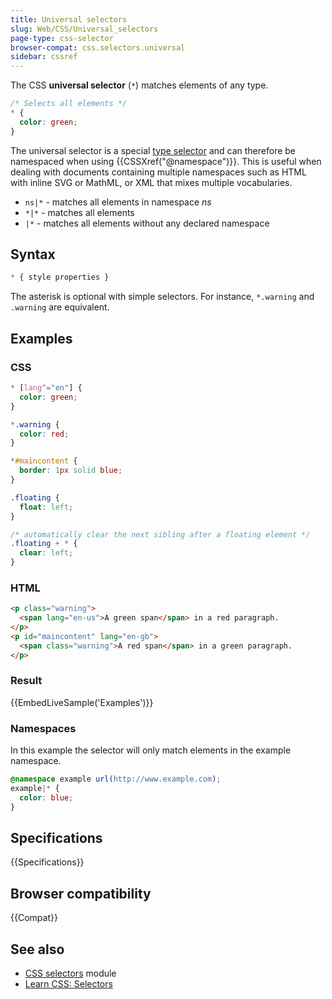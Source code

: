 ```yaml
---
title: Universal selectors
slug: Web/CSS/Universal_selectors
page-type: css-selector
browser-compat: css.selectors.universal
sidebar: cssref
---
```



The CSS **universal selector** (`*`) matches elements of any type.

```css
/* Selects all elements */
* {
  color: green;
}
```

The universal selector is a special [type selector](/en-US/docs/Web/CSS/Type_selectors) and can therefore be namespaced when using {{CSSXref("@namespace")}}. This is useful when dealing with documents containing multiple namespaces such as HTML with inline SVG or MathML, or XML that mixes multiple vocabularies.

- `ns|*` - matches all elements in namespace _ns_
- `*|*` - matches all elements
- `|*` - matches all elements without any declared namespace

## Syntax

```css
* { style properties }
```

The asterisk is optional with simple selectors. For instance, `*.warning` and `.warning` are equivalent.

## Examples

### CSS

```css
* [lang^="en"] {
  color: green;
}

*.warning {
  color: red;
}

*#maincontent {
  border: 1px solid blue;
}

.floating {
  float: left;
}

/* automatically clear the next sibling after a floating element */
.floating + * {
  clear: left;
}
```

### HTML

```html
<p class="warning">
  <span lang="en-us">A green span</span> in a red paragraph.
</p>
<p id="maincontent" lang="en-gb">
  <span class="warning">A red span</span> in a green paragraph.
</p>
```

### Result

{{EmbedLiveSample('Examples')}}

### Namespaces

In this example the selector will only match elements in the example namespace.

```css
@namespace example url(http://www.example.com);
example|* {
  color: blue;
}
```

## Specifications

{{Specifications}}

## Browser compatibility

{{Compat}}

## See also

- [CSS selectors](/en-US/docs/Web/CSS/CSS_selectors) module
- [Learn CSS: Selectors](/en-US/docs/Learn/CSS/Building_blocks/Selectors)
